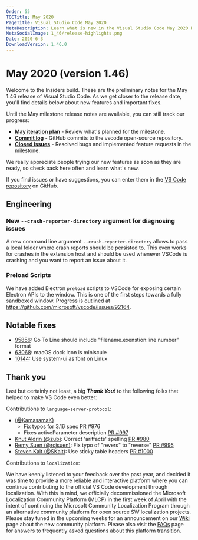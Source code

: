 ```yaml
---
Order: 55
TOCTitle: May 2020
PageTitle: Visual Studio Code May 2020
MetaDescription: Learn what is new in the Visual Studio Code May 2020 Release (1.46)
MetaSocialImage: 1_46/release-highlights.png
Date: 2020-6-3
DownloadVersion: 1.46.0
---
```

# May 2020 (version 1.46)

<!-- DOWNLOAD_LINKS_PLACEHOLDER -->

Welcome to the Insiders build. These are the preliminary notes for the May 1.46 release of Visual Studio Code. As we get closer to the release date, you'll find details below about new features and important fixes.

Until the May milestone release notes are available, you can still track our progress:

* **[May iteration plan](https://github.com/microsoft/vscode/issues/97432)** - Review what's planned for the milestone.
* **[Commit log](https://github.com/Microsoft/vscode/commits/master)** - GitHub commits to the vscode open-source repository.
* **[Closed issues](https://github.com/Microsoft/vscode/issues?q=is%3Aissue+milestone%3A%22May+2020%22+is%3Aclosed)** - Resolved bugs and implemented feature requests in the milestone.

We really appreciate people trying our new features as soon as they are ready, so check back here often and learn what's new.

If you find issues or have suggestions, you can enter them in the [VS Code repository](https://github.com/Microsoft/vscode/issues) on GitHub.

## Engineering

### New `--crash-reporter-directory` argument for diagnosing issues

A new command line argument `--crash-reporter-directory` allows to pass a local folder where crash reports should be persisted to. This even works for crashes in the extension host and should be used whenever VSCode is crashing and you want to report an issue about it.

### Preload Scripts

We have added Electron `preload` scripts to VSCode for exposing certain Electron APIs to the window. This is one of the first steps towards a fully sandboxed window. Progress is outlined at https://github.com/microsoft/vscode/issues/92164.

## Notable fixes

* [95856](https://github.com/microsoft/vscode/issues/95856): Go To Line should include "filename.exenstion:line number" format
* [63068](https://github.com/microsoft/vscode/issues/63068): macOS dock icon is miniscule
* [10144](https://github.com/microsoft/vscode/issues/10144): Use system-ui as font on Linux

## Thank you

Last but certainly not least, a big *__Thank You!__* to the following folks that helped to make VS Code even better:

Contributions to `language-server-protocol`:

* [(@KamasamaK)](https://github.com/KamasamaK)
    * Fix typos for 3.16 spec [PR #976](https://github.com/microsoft/language-server-protocol/pull/976)
	* Fixes activeParameter description [PR #997](https://github.com/microsoft/language-server-protocol/pull/997)
* [Knut Aldrin (@zub)](https://github.com/zub): Correct 'aritfacts' spelling [PR #980](https://github.com/microsoft/language-server-protocol/pull/980)
* [Remy Suen (@rcjsuen)](https://github.com/rcjsuen): Fix typo of "revers" to "reverse" [PR #995](https://github.com/microsoft/language-server-protocol/pull/995)
* [Steven Kalt (@SKalt)](https://github.com/SKalt): Use sticky table headers [PR #1000](https://github.com/microsoft/language-server-protocol/pull/1000)

Contributions to `localization`:

We have keenly listened to your feedback over the past year, and decided it was time to provide a more reliable and interactive platform where you can continue contributing to the official VS Code development through localization. With this in mind, we officially decommissioned the Microsoft Localization Community Platform (MLCP) in the first week of April with the intent of continuing the Microsoft Community Localization Program through an alternative community platform for open source SW localization projects. Please stay tuned in the upcoming weeks for an announcement on our [Wiki](https://github.com/Microsoft/Localization/wiki) page about the new community platform. Please also visit the [FAQs](https://github.com/Microsoft/Localization/wiki/FAQ) page for answers to frequently asked questions about this platform transition. 

<!-- In-product release notes styles.  Do not modify without also modifying regex in gulpfile.common.js -->
<a id="scroll-to-top" role="button" title="Scroll to top" aria-label="scroll to top" href="#"><span class="icon"></span></a>
<link rel="stylesheet" type="text/css" href="css/inproduct_releasenotes.css"/>
